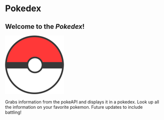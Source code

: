 # Pokedex

## Welcome to the _Pokedex_!

![A Pokeball](./public/icon-192.png)

Grabs information from the pokeAPI and displays it in a pokedex. Look up all the information on your favorite pokemon. Future updates to include battling!
